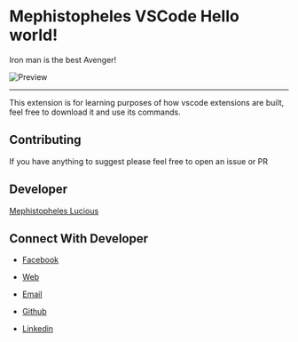 # Mephistopheles VSCode Hello world!
  
Iron man is the best Avenger!

![Preview](https://github.com/demephistopheles/Ironman-HelloWorld)

<hr>

This extension is for learning purposes of how vscode extensions are built, feel free to download it and use its commands.

## Contributing

If you have anything to suggest please feel free to open an issue or PR

## Developer

[Mephistopheles Lucious](demephistopheles.com)

## Connect With Developer

- [Facebook](https://www.facebook.com/mephistopheles.lucious.7)


- [Web](https://demephistopheles.com)


- [Email](mailto:hello@demephistopheles.com)


- [Github](https://github.com/demephistopheles)


- [Linkedin](https://www.linkedin.com/in/jason-demephistopheles-972a171b7/)